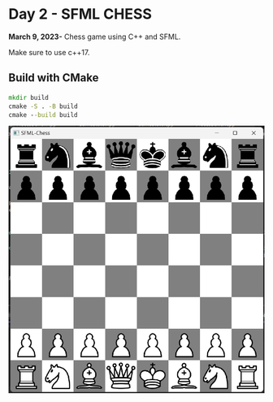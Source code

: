 # Day 2 - SFML CHESS

**March 9, 2023-** Chess game using C++ and SFML. 

Make sure to use c++17.

## Build with CMake

```cmd
mkdir build
cmake -S . -B build
cmake --build build
```

![](/images/screenshot.png)
